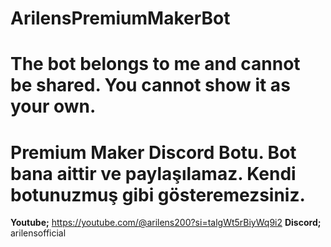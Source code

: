 # ArilensPremiumMakerBot
# The bot belongs to me and cannot be shared. You cannot show it as your own.

# Premium Maker Discord Botu. Bot bana aittir ve paylaşılamaz. Kendi botunuzmuş gibi gösteremezsiniz. 

**Youtube;**
https://youtube.com/@arilens200?si=talgWt5rBiyWq9i2
**Discord;** arilensofficial

